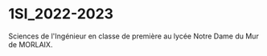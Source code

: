 # 1SI_2022-2023
Sciences de l'Ingénieur en classe de première au lycée Notre Dame du Mur de MORLAIX.
